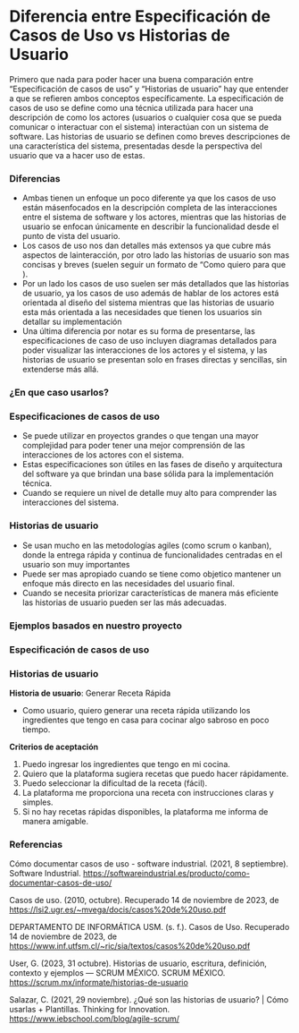 # Diferencia entre Especificación de Casos de Uso vs Historias de Usuario
Primero que nada para poder hacer una buena comparación entre “Especificación de casos de uso” y “Historias de usuario” hay que entender a que se refieren ambos conceptos específicamente. La especificación de casos de uso se define como una técnica utilizada para hacer una descripción de como los actores (usuarios o cualquier cosa que se pueda comunicar o interactuar con el sistema) interactúan con un sistema de software. Las historias de usuario se definen como breves descripciones de una característica del sistema, presentadas desde la perspectiva del usuario que va a hacer uso de estas.

### Diferencias
- Ambas tienen un enfoque un poco diferente ya que los casos de uso están másenfocados en la descripción completa de las interacciones entre el sistema de software y los actores, mientras que las historias de usuario se enfocan únicamente en describir la funcionalidad desde el punto de vista del usuario.
- Los casos de uso nos dan detalles más extensos ya que cubre más aspectos de lainteracción, por otro lado las historias de usuario son mas concisas y breves (suelen seguir un formato de “Como <usuario> quiero <objetivo> para que <motivo>).
- Por un lado los casos de uso suelen ser más detallados que las historias de usuario, ya los casos de uso además de hablar de los actores está orientada al diseño del sistema mientras que las historias de usuario esta más orientada a las necesidades que tienen los usuarios sin detallar su implementación
- Una última diferencia por notar es su forma de presentarse, las especificaciones de caso de uso incluyen diagramas detallados para poder visualizar las interacciones de los actores y el sistema, y las historias de usuario se presentan solo en frases directas y sencillas, sin extenderse más allá.

### ¿En que caso usarlos?
### Especificaciones de casos de uso
- Se puede utilizar en proyectos grandes o que tengan una mayor complejidad para poder tener una mejor comprensión de las interacciones de los actores con el sistema.
- Estas especificaciones son útiles en las fases de diseño y arquitectura del software ya que brindan una base sólida para la implementación técnica.
- Cuando se requiere un nivel de detalle muy alto para comprender las interacciones del sistema.

### Historias de usuario
- Se usan mucho en las metodologías agiles (como scrum o kanban), donde la entrega rápida y continua de funcionalidades centradas en el usuario son muy importantes
- Puede ser mas apropiado cuando se tiene como objetico mantener un enfoque más directo en las necesidades del usuario final.
- Cuando se necesita priorizar características de manera más eficiente las historias de usuario pueden ser las más adecuadas.

### Ejemplos basados en nuestro proyecto
### Especificación de casos de uso


### Historias de usuario

**Historia de usuario**: Generar Receta Rápida
- Como usuario, quiero generar una receta rápida utilizando los ingredientes que tengo en
casa para cocinar algo sabroso en poco tiempo.

**Criterios de aceptación**
1. Puedo ingresar los ingredientes que tengo en mi cocina.
2. Quiero que la plataforma sugiera recetas que puedo hacer rápidamente.
3. Puedo seleccionar la dificultad de la receta (fácil).
4. La plataforma me proporciona una receta con instrucciones claras y simples.
5. Si no hay recetas rápidas disponibles, la plataforma me informa de manera amigable.

### Referencias
Cómo documentar casos de uso - software industrial. (2021, 8 septiembre). Software Industrial.
https://softwareindustrial.es/producto/como-documentar-casos-de-uso/

Casos de uso. (2010, octubre). Recuperado 14 de noviembre de 2023, de
https://lsi2.ugr.es/~mvega/docis/casos%20de%20uso.pdf

DEPARTAMENTO DE INFORMÁTICA USM. (s. f.). Casos de Uso. Recuperado 14 de
noviembre de 2023, de https://www.inf.utfsm.cl/~ric/sia/textos/casos%20de%20uso.pdf

User, G. (2023, 31 octubre). Historias de usuario, escritura, definición, contexto y ejemplos —
SCRUM MÉXICO. SCRUM MÉXICO. https://scrum.mx/informate/historias-de-usuario

Salazar, C. (2021, 29 noviembre). ¿Qué son las historias de usuario? | Cómo usarlas + Plantillas.
Thinking for Innovation. https://www.iebschool.com/blog/agile-scrum/







